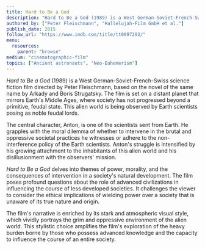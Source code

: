 ```yaml
---
title: Hard to Be a God
description: "Hard to Be a God (1989) is a West German-Soviet-French-Swiss science fiction film directed by Peter Fleischmann, based on the novel of the same name by Arkady and Boris Strugatsky. The film is set on a distant planet that mirrors Earth's Middle Ages, where society has not progressed beyond a primitive, feudal state. This alien world is being observed by Earth scientists posing as noble feudal lords."
authored_by: ["Peter Fleischmann", "Hallelujah-Film GmbH et al."]
publish_date: 2015
follow_url: "https://www.imdb.com/title/tt0097292/"
menu:
  resources:
    parent: "browse"
medium: "cinematographic-film"
topics: ["Ancient astronauts", "Neo-Euhemerism"]
---
```


_Hard to Be a God_ (1989) is a West German-Soviet-French-Swiss science fiction film directed by Peter Fleischmann, based on the novel of the same name by Arkady and Boris Strugatsky. The film is set on a distant planet that mirrors Earth's Middle Ages, where society has not progressed beyond a primitive, feudal state. This alien world is being observed by Earth scientists posing as noble feudal lords.

The central character, Anton, is one of the scientists sent from Earth. He grapples with the moral dilemma of whether to intervene in the brutal and oppressive societal practices he witnesses or adhere to the non-interference policy of the Earth scientists. Anton's struggle is intensified by his growing attachment to the inhabitants of this alien world and his disillusionment with the observers' mission.

_Hard to Be a God_ delves into themes of power, morality, and the consequences of intervention in a society's natural development. The film poses profound questions about the role of advanced civilizations in influencing the course of less developed societies. It challenges the viewer to consider the ethical implications of wielding power over a society that is unaware of its true nature and origin.

The film's narrative is enriched by its stark and atmospheric visual style, which vividly portrays the grim and oppressive environment of the alien world. This stylistic choice amplifies the film's exploration of the heavy burden borne by those who possess advanced knowledge and the capacity to influence the course of an entire society.
